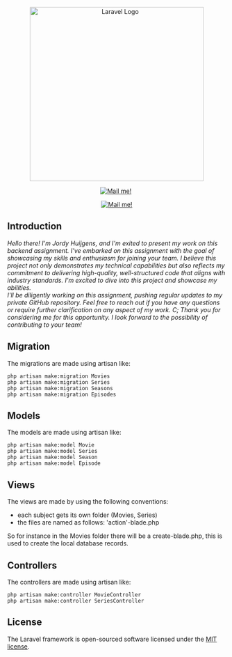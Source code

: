 <p align="center"><a href="https://laravel.com" target="_blank"><img src="https://play-lh.googleusercontent.com/XXqfqs9irPSjphsMPcC-c6Q4-FY5cd8klw4IdI2lof_Ie-yXaFirqbNDzK2kJ808WXJk" width="400" alt="Laravel Logo"></a></p>
<p align="center">
<a href="https://www.linkedin.com/in/jordy-huijgens-319406250/"><img src="https://img.shields.io/badge/LinkedIn-blue" alt="Mail me!"></a>
<a><img src="https://komarev.com/ghpvc/?username=certifiedbadb&style=flat-square&color=blue" alt=""/></p></a>
    
</p>
<p align="center">
<a href="mailto:jordy.huijgens@outlook.com"><img src="https://img.shields.io/badge/Gmail-D14836?style=for-the-badge&logo=gmail&logoColor=white" alt="Mail me!"></a>
</p>

    
## Introduction


 _Hello there! I'm Jordy Huijgens, and I'm exited to present my work on this backend assignment. I've embarked on this assignment with the goal of showcasing my skills and enthusiasm for joining your team. I believe 
 this project not only demonstrates my technical capabilities but also reflects my commitment to delivering high-quality, well-structured code that aligns with industry standards. I'm excited to dive into this 
 project and showcase my abilities.  
 I'll be diligently working on this assignment, pushing regular updates to my private GitHub repository. Feel free to reach out if you have any questions or require further clarification on any aspect of my work. C;
 Thank you for considering me for this opportunity. I look forward to the possibility of contributing to your team!_

## Migration
The migrations are made using artisan like:
``` 
php artisan make:migration Movies
php artisan make:migration Series
php artisan make:migration Seasons
php artisan make:migration Episodes
``` 
## Models 

The models are made using artisan like: 
``` 
php artisan make:model Movie
php artisan make:model Series
php artisan make:model Season
php artisan make:model Episode
```

## Views

The views are made by using the following conventions:

- each subject gets its own folder (Movies, Series)
- the files are named as follows: 'action'-blade.php

So for instance in the Movies folder there will be a create-blade.php, this is used to create the local database records.

## Controllers

The controllers are made using artisan like:
``` 
php artisan make:controller MovieController
php artisan make:controller SeriesController
```


## License

The Laravel framework is open-sourced software licensed under the [MIT license](https://opensource.org/licenses/MIT).
